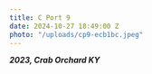 ```yaml
---
title: C Port 9
date: 2024-10-27 18:49:00 Z
photo: "/uploads/cp9-ecb1bc.jpeg"
---
```


***2023, Crab Orchard KY***